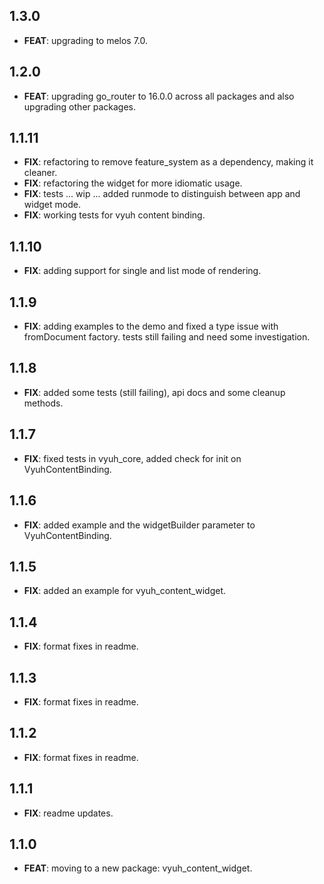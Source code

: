 ## 1.3.0

 - **FEAT**: upgrading to melos 7.0.

## 1.2.0

 - **FEAT**: upgrading go_router to 16.0.0 across all packages and also upgrading other packages.

## 1.1.11

 - **FIX**: refactoring to remove feature_system as a dependency, making it cleaner.
 - **FIX**: refactoring the widget for more idiomatic usage.
 - **FIX**: tests ... wip ... added runmode to distinguish between app and widget mode.
 - **FIX**: working tests for vyuh content binding.

## 1.1.10

 - **FIX**: adding support for single and list mode of rendering.

## 1.1.9

 - **FIX**: adding examples to the demo and fixed a type issue with fromDocument factory. tests still failing and need some investigation.

## 1.1.8

 - **FIX**: added some tests (still failing), api docs and some cleanup methods.

## 1.1.7

 - **FIX**: fixed tests in vyuh_core, added check for init on VyuhContentBinding.

## 1.1.6

 - **FIX**: added example and the widgetBuilder parameter to VyuhContentBinding.

## 1.1.5

 - **FIX**: added an example for vyuh_content_widget.

## 1.1.4

 - **FIX**: format fixes in readme.

## 1.1.3

 - **FIX**: format fixes in readme.

## 1.1.2

 - **FIX**: format fixes in readme.

## 1.1.1

 - **FIX**: readme updates.

## 1.1.0

 - **FEAT**: moving to a new package: vyuh_content_widget.

